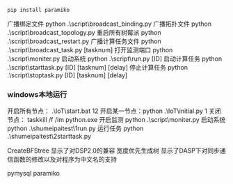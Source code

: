 `pip install paramiko`

广播绑定文件 python .\script\broadcast_binding.py
广播拓扑文件 python .\script\broadcast_topology.py
重启所有树莓派  python .\script\broadcast_restart.py
广播计算任务文件 python .\script\broadcast_task.py [tasknum]
打开监测端口  python .\script\moniter.py
启动系统  python .\script\run.py [ID]
启动计算任务 python .\script\starttask.py [ID] [tasknum] [delay]
停止计算任务 python .\script\stoptask.py [ID] [tasknum] [delay]


### windows本地运行
开启所有节点：  .\IoT\start.bat 12
开启某一节点：python .\IoT\initial.py 1
关闭节点： taskkill /f /im python.exe
开启监测  python .\script\moniter.py
启动系统  python .\shumeipaitest\1run.py
运行任务  python .\shumeipaitest\2starttask.py


CreateBFStree 显示了对DSP2.0的兼容
宽度优先生成树 显示了DASP下对同步通信函数的修改以及对程序为中文名的支持

pymysql
paramiko